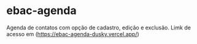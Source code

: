 # ebac-agenda
Agenda de contatos com opção de cadastro, edição e exclusão. Limk de acesso em (https://ebac-agenda-dusky.vercel.app/)